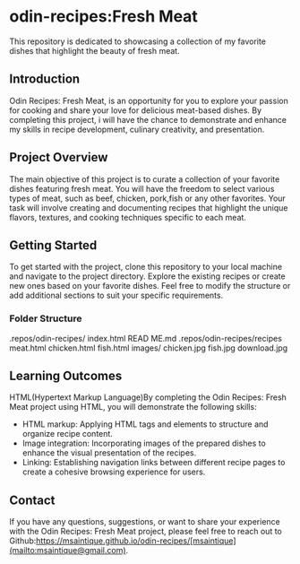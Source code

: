 # odin-recipes:Fresh Meat
This repository is dedicated to showcasing a collection of my favorite dishes that highlight the beauty of fresh meat.

## Introduction
Odin Recipes: Fresh Meat, is an opportunity for you to explore your passion for cooking and share your love for delicious meat-based dishes. By completing this project, i will have the chance to demonstrate and enhance my skills in recipe development, culinary creativity, and presentation.

## Project Overview

The main objective of this project is to curate a collection of your favorite dishes featuring fresh meat. You will have the freedom to select various types of meat, such as beef, chicken, pork,fish or any other favorites. Your task will involve creating and documenting recipes that highlight the unique flavors, textures, and cooking techniques specific to each meat.

## Getting Started
To get started with the project, clone this repository to your local machine and navigate to the project directory. Explore the existing recipes or create new ones based on your favorite dishes. Feel free to modify the structure or add additional sections to suit your specific requirements.

### Folder Structure
.repos/odin-recipes/
index.html
READ ME.md
.repos/odin-recipes/recipes
meat.html
chicken.html
fish.html
images/
chicken.jpg
fish.jpg
download.jpg

## Learning Outcomes
HTML(Hypertext Markup Language)By completing the Odin Recipes: Fresh Meat project using HTML, you will demonstrate the following skills:
- HTML markup: Applying HTML tags and elements to structure and organize recipe content.    
- Image integration: Incorporating images of the prepared dishes to enhance the visual     presentation of the recipes.
- Linking: Establishing navigation links between different recipe pages to create a cohesive browsing experience for users.

## Contact

If you have any questions, suggestions, or want to share your experience with the Odin Recipes: Fresh Meat project, please feel free to reach out to Github:https://msaintique.github.io/odin-recipes/[msaintique](mailto:msaintique@gmail.com).


